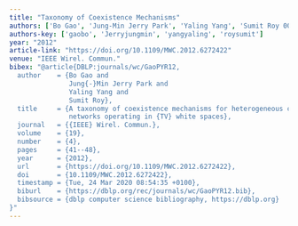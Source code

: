 ```yaml
---
title: "Taxonomy of Coexistence Mechanisms"
authors: ['Bo Gao', 'Jung-Min Jerry Park', 'Yaling Yang', 'Sumit Roy 0001']
authors-key: ['gaobo', 'Jerryjungmin', 'yangyaling', 'roysumit']
year: "2012"
article-link: "https://doi.org/10.1109/MWC.2012.6272422"
venue: "IEEE Wirel. Commun."
bibex: "@article{DBLP:journals/wc/GaoPYR12,
  author    = {Bo Gao and
               Jung{-}Min Jerry Park and
               Yaling Yang and
               Sumit Roy},
  title     = {A taxonomy of coexistence mechanisms for heterogeneous cognitive radio
               networks operating in {TV} white spaces},
  journal   = {{IEEE} Wirel. Commun.},
  volume    = {19},
  number    = {4},
  pages     = {41--48},
  year      = {2012},
  url       = {https://doi.org/10.1109/MWC.2012.6272422},
  doi       = {10.1109/MWC.2012.6272422},
  timestamp = {Tue, 24 Mar 2020 08:54:35 +0100},
  biburl    = {https://dblp.org/rec/journals/wc/GaoPYR12.bib},
  bibsource = {dblp computer science bibliography, https://dblp.org}
}"
---
```

